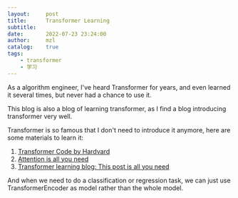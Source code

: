 ```yaml
---
layout:     post
title:      Transformer Learning
subtitle:
date:       2022-07-23 23:24:00
author:     mzl
catalog:    true
tags:
    - transformer
    - 学习
---
```


As a algorithm engineer, I've heard Transformer for years, and even learned it several times, but never had a chance to use it.

This blog is also a blog of learning transformer, as I find a blog introducing transformer very well.

Transformer is so famous that I don't need to introduce it anymore, here are some materials to learn it:

1. [Transformer Code by Hardvard](https://nlp-seas-harvard-edu.translate.goog/2018/04/03/attention.html?_x_tr_sch=http&_x_tr_sl=auto&_x_tr_tl=zh-CN&_x_tr_hl=zh-CN&_x_tr_pto=op)
2. [Attention is all you need](https://proceedings.neurips.cc/paper/2017/file/3f5ee243547dee91fbd053c1c4a845aa-Paper.pdf)
3. [Transformer learning blog: This post is all you need](https://zhuanlan.zhihu.com/p/420820453?utm_source=wechat_session&utm_medium=social&utm_oi=43416306057216)

And when we need to do a classification or regression task, we can just use TransformerEncoder as model rather than the whole model.